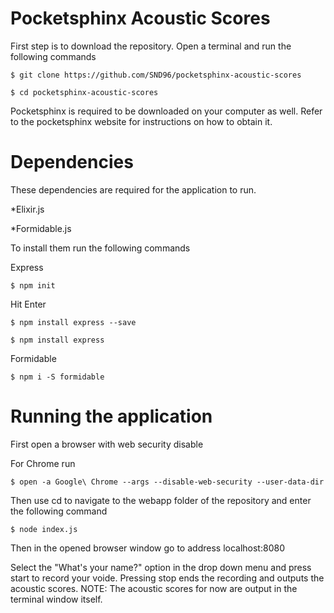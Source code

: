 # Pocketsphinx Acoustic Scores
First step is to download the repository. Open a terminal and run the following commands

`$ git clone https://github.com/SND96/pocketsphinx-acoustic-scores`

`$ cd pocketsphinx-acoustic-scores`

Pocketsphinx is required to be downloaded on your computer as well. Refer to the pocketsphinx website for instructions on how to obtain it.

# Dependencies
These dependencies are required for the application to run.

*Elixir.js

*Formidable.js

To install them run the following commands

Express

`$ npm init`

Hit Enter

`$ npm install express --save`

`$ npm install express`


Formidable

`$ npm i -S formidable`

# Running the application

First open a browser with web security disable

For Chrome run

`$ open -a Google\ Chrome --args --disable-web-security --user-data-dir`

Then use cd to navigate to the webapp folder of the repository and enter the following command

`$ node index.js`

Then in the opened browser window go to address localhost:8080

Select the "What's your name?" option in the drop down menu and press start to record your voide. Pressing stop ends the recording and outputs the acoustic scores.
NOTE: The acoustic scores for now are output in the terminal window itself.

